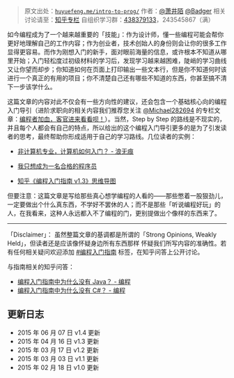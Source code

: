 > 原文出处：[`huyuefeng.me/intro-to-prog/`](http://huyuefeng.me/intro-to-prog/)
> 作者：[@萧井陌](http://www.zhihu.com/people/xiao-jing-mo) [@Badger](http://www.zhihu.com/people/badger)
> 相关讨论请至：[知乎专栏](http://zhuanlan.zhihu.com/xiao-jing-mo/19959253)
> 自组织学习群：[438379133](http://jq.qq.com/?_wv=1027&k=aM4cDK)，243545867（满）

如今编程成为了一个越来越重要的「技能」：作为设计师，懂一些编程可能会帮你更好地理解自己的工作内容；作为创业者，技术创始人的身份则会让你的很多工作显得更容易。而作为刚想入门的新手，面对眼前海量的信息，或许根本不知道从哪里开始；入门轻松度过初级材料的学习后，发现学习越来越困难，陡峭的学习曲线又让你望而却步；你知道如何在页面上打印输出一些文本行，但是你不知道何时该进行一个真正的有用的项目；你不清楚自己还有哪些不知道的东西，你甚至搞不清下一步该学什么。

这篇文章的内容对此不仅会有一些方向性的建议，还会包含一个基础核心向的编程入门导引（进阶求职向的相关内容我们推荐您关注 [@Michael282694](http://www.zhihu.com/people/7303e4f770e8055f3bedc4cf3b192325) 的专栏文章：[编程者加血，客官进来看看呗！](http://zhuanlan.zhihu.com/Michael282694/20166216)）。当然，Step by Step 的路线是不现实的，并且每个人都会有自己的特点，所以给出的这个编程入门导引更多的是为了引发读者的思考，最终帮助你形成适用于自己的学习路线。几位读者的实例：

*   [非计算机专业，计算机如何入门？ - 浪无痕](http://zhi.hu/hhiA)

*   [我只想成为一名合格的程序员](http://my.oschina.net/voler/blog/396424)

*   [知乎《编程入门指南 v1.3》思维导图](http://blog.csdn.net/a910626/article/details/45223657)

但要注意：这篇文章是写给那些真心想学编程的人看的——那些憋着一股狠劲儿，一定要做出个什么真东西，不学好不罢休的人；而不是那些「听说编程好玩」的人，在我看来，这种人永远都入不了编程的门，更别提做出个像样的东西来了。

* * *

「Disclaimer」： 虽然整篇文章的基调都是所谓的「Strong Opinions, Weakly Held」，但读者还是应该像怀疑身边所有东西那样 怀疑我们所写内容的准确性。若有任何相关疑问欢迎添加 [#编程入门指南](http://www.zhihu.com/topic/20015713) 标签，在知乎问答上公开讨论。

与指南相关的知乎问答：

*   [编程入门指南中为什么没有 Java？ - 编程](http://www.zhihu.com/question/28958874)
*   [编程入门指南中为什么没有 C#？ - 编程](http://www.zhihu.com/question/31756456)

## 更新日志

*   2015 年 06 月 07 日 v1.4 更新
*   2015 年 04 月 16 日 v1.3 更新
*   2015 年 03 月 17 日 v1.2 更新
*   2015 年 03 月 03 日 v1.1 更新
*   2015 年 02 月 18 日 v1.0 更新